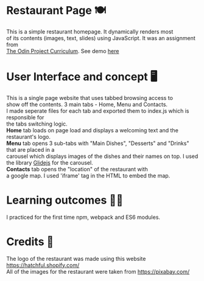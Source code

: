 # Restaurant Page 🍽️

This is a simple restaurant homepage. It dynamically renders most <br> of its contents (images, text, slides) using JavaScript. It was an assignment from <br>
<a href="https://www.theodinproject.com/courses/javascript/lessons/restaurant-page#assignment">The Odin Project Curriculum</a>. See demo <a href="https://ivantbv.github.io/restaurant-page/">here</a>

# User Interface and concept 🖥️

This is a single page website that uses tabbed browsing access to <br> show off the contents. 3 main tabs - Home, Menu and Contacts. <br> I made seperate files for each tab and exported them to index.js which is responsible for <br> the tabs switching logic. <br>
<strong>Home</strong> tab loads on page load and displays a welcoming text and the restaurant's logo. <br>
<strong>Menu</strong> tab opens 3 sub-tabs with "Main Dishes", "Desserts" and "Drinks" that are placed in a <br> carousel which displays images of the dishes and their names on top. I used the library <a href="https://glidejs.com/">Glidejs</a> for the carousel. <br>
<strong>Contacts</strong> tab opens the "location" of the restaurant with <br> a google map. I used 'iframe' tag in the HTML to embed the map. <br>

# Learning outcomes 🧑‍🎓

I practiced for the first time npm, webpack and ES6 modules.

# Credits 🙏

The logo of the restaurant was made using this website https://hatchful.shopify.com/ <br>
All of the images for the restaurant were taken from  https://pixabay.com/

